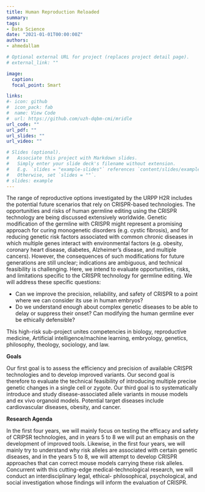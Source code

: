 ```yaml
---
title: Human Reproduction Reloaded
summary: 
tags:
- Data Science
date: "2021-01-01T00:00:00Z"
authors:
- ahmedallam

# Optional external URL for project (replaces project detail page).
# external_link: ""

image:
  caption: 
  focal_point: Smart

links:
#- icon: github
#  icon_pack: fab
#  name: View Code
#  url: https://github.com/uzh-dqbm-cmi/mridle
url_code: ""
url_pdf: ""
url_slides: ""
url_video: ""

# Slides (optional).
#   Associate this project with Markdown slides.
#   Simply enter your slide deck's filename without extension.
#   E.g. `slides = "example-slides"` references `content/slides/example-slides.md`.
#   Otherwise, set `slides = ""`.
# slides: example
---
```




The range of reproductive options investigated by the URPP H2R includes the potential future scenarios that rely on CRISPR-based technologies. The opportunities and risks of human germline editing using the CRISPR technology are being discussed extensively worldwide. Genetic modification of the germline with CRISPR might represent a promising approach for curing monogenetic disorders (e.g. cystic fibrosis), and for reducing genetic risk factors associated with common chronic diseases in which multiple genes interact with environmental factors (e.g. obesity, coronary heart disease, diabetes, Alzheimer’s disease, and multiple cancers). However, the consequences of such modifications for future generations are still unclear; indications are ambiguous, and technical feasibility is challenging. Here, we intend to evaluate opportunities, risks, and limitations specific to the CRISPR technology for germline editing. We will address these specific questions:

- Can we improve the precision, reliability, and safety of CRISPR to a point where we can consider its use in human embryos?
- Do we understand enough about complex genetic diseases to be able to delay or suppress their onset?
    Can modifying the human germline ever be ethically defensible?

This high-risk sub-project unites competencies in biology, reproductive medicine, Artificial intelligence/machine learning, embryology, genetics, philosophy, theology, sociology, and law.

**Goals**

Our first goal is to assess the efficiency and precision of available CRISPR technologies and to develop improved variants. 
Our second goal is therefore to evaluate the technical feasibility of introducing multiple precise genetic changes in a single cell or zygote. 
Our third goal is to systematically introduce and study disease-associated allele variants in mouse models and ex vivo organoid models. Potential target diseases include cardiovascular diseases, obesity, and cancer. 

**Research Agenda**

In the first four years, we will mainly focus on testing the efficacy and safety of CRIPSR technologies, and in years 5 to 8 we will put an emphasis on the development of improved tools. Likewise, in the first four years, we will mainly try to understand why risk alleles are associated with certain genetic diseases, and in the years 5 to 8, we will attempt to develop CRISPR approaches that can correct mouse models carrying these risk alleles. Concurrent with this cutting-edge medical-technological research, we will conduct an interdisciplinary legal, ethical-
philosophical, psychological, and social investigation whose findings will inform the evaluation of CRISPR. 
